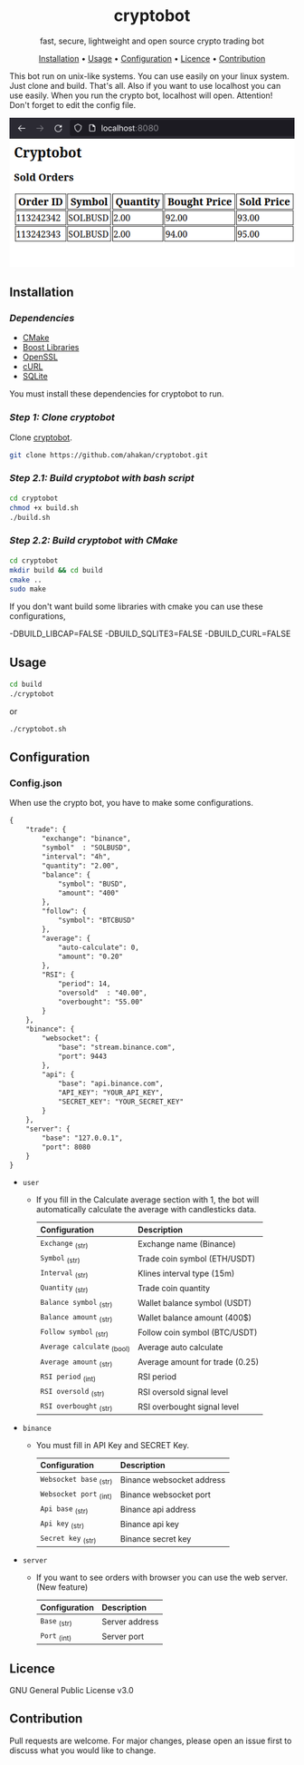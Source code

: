<!-- markdownlint-configure-file {
  "MD013": {
    "code_blocks": false,
    "tables": false
  },
  "MD033": false,
  "MD041": false
} -->

<div align="center">

# cryptobot

fast, secure, lightweight and open source crypto trading bot

[Installation](#installation) •
[Usage](#usage) •
[Configuration](#configuration) •
[Licence](#licence) •
[Contribution](#contribution)
</div>

This bot run on unix-like systems. You can use easily on your linux system.
Just clone and build. That's all.
Also if you want to use localhost you can use easily.
When you run the crypto bot, localhost will open.
Attention! Don't forget to edit the config file.

<p float="left">
    <img src="https://github.com/AHakan/cryptobot/blob/master/local.png"/>
</p>

## Installation

### *Dependencies*

- [CMake][cmake]
- [Boost Libraries][boost]
- [OpenSSL][openssl]
- [cURL][curl]
- [SQLite][sqlite]

You must install these dependencies for cryptobot to run.

### *Step 1: Clone cryptobot*

Clone [cryptobot][cryptobot].

```sh
git clone https://github.com/ahakan/cryptobot.git   
```

### *Step 2.1: Build cryptobot with bash script*

```sh
cd cryptobot
chmod +x build.sh
./build.sh
```

### *Step 2.2: Build cryptobot with CMake*

```sh
cd cryptobot
mkdir build && cd build
cmake .. 
sudo make  
```

If you don't want build some libraries with cmake you can use these configurations,

 -DBUILD_LIBCAP=FALSE
 -DBUILD_SQLITE3=FALSE
 -DBUILD_CURL=FALSE

## Usage

```sh
cd build           
./cryptobot        
```

or

```sh
./cryptobot.sh      
```

## Configuration

### Config.json

When use the crypto bot, you have to make some configurations.

```
{
    "trade": {
        "exchange": "binance",
        "symbol"  : "SOLBUSD",
        "interval": "4h",
        "quantity": "2.00",
        "balance": {
            "symbol": "BUSD",
            "amount": "400"
        },
        "follow": {
            "symbol": "BTCBUSD"
        },
        "average": {
            "auto-calculate": 0,
            "amount": "0.20"
        },
        "RSI": {
            "period": 14,
            "oversold"  : "40.00",
            "overbought": "55.00"
        }
    },
    "binance": {
        "websocket": {
            "base": "stream.binance.com",
            "port": 9443
        },
        "api": {
            "base": "api.binance.com",
            "API_KEY": "YOUR_API_KEY",
            "SECRET_KEY": "YOUR_SECRET_KEY"
        }
    },
    "server": {
        "base": "127.0.0.1",
        "port": 8080
    }
}
```

- `user`
  - If you fill in the Calculate average section with 1,
  the bot will automatically calculate the average with candlesticks data.

    | Configuration                         | Description                       |
    | ------------------------------------- | --------------------------------- |
    | `Exchange` <sub>(str)</sub>           | Exchange name (Binance)           |
    | `Symbol` <sub>(str)</sub>             | Trade coin symbol (ETH/USDT)      |
    | `Interval` <sub>(str)</sub>           | Klines interval type (15m)        |
    | `Quantity` <sub>(str)</sub>           | Trade coin quantity               |
    | `Balance symbol` <sub>(str)</sub>     | Wallet balance symbol (USDT)      |
    | `Balance amount` <sub>(str)</sub>     | Wallet balance amount (400$)      |
    | `Follow symbol` <sub>(str)</sub>      | Follow coin symbol (BTC/USDT)     |
    | `Average calculate` <sub>(bool)</sub> | Average auto calculate            |
    | `Average amount` <sub>(str)</sub>     | Average amount for trade (0.25)   |
    | `RSI period` <sub>(int)</sub>         | RSI period                        |
    | `RSI oversold` <sub>(str)</sub>       | RSI oversold signal level         |
    | `RSI overbought` <sub>(str)</sub>     | RSI overbought signal level       |

- `binance`
  - You must fill in API Key and SECRET Key.

    | Configuration                         | Description                       |
    | ------------------------------------- | --------------------------------- |
    | `Websocket base` <sub>(str)</sub>     | Binance websocket address         |
    | `Websocket port` <sub>(int)</sub>     | Binance websocket port            |
    | `Api base` <sub>(str)</sub>           | Binance api address               |
    | `Api key` <sub>(str)</sub>            | Binance api key                   |
    | `Secret key` <sub>(str)</sub>         | Binance secret key                |

- `server`
  - If you want to see orders with browser you can use the web server. (New feature)

    | Configuration                         | Description                       |
    | ------------------------------------- | --------------------------------- |
    | `Base` <sub>(str)</sub>               | Server address                 |
    | `Port` <sub>(int)</sub>               | Server port                    |

## Licence

GNU General Public License v3.0

## Contribution

Pull requests are welcome. For major changes, please open an issue first to
discuss what you would like to change.

[cryptobot]: https://github.com/ahakan/cryptobot.git
[cmake]: https://cmake.org/
[boost]: https://www.boost.org/
[openssl]: https://www.openssl.org/
[curl]: https://curl.se/
[sqlite]: https://www.sqlite.org/index.html
